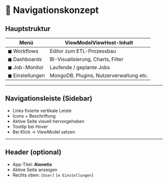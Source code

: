 ﻿# 🧭 Navigationskonzept

## Hauptstruktur

| Menü           | ViewModelViewHost-Inhalt                  |
|----------------|--------------------------------------------|
| ◼ Workflows     | Editor zum ETL-Prozessbau                 |
| ◼ Dashboards    | BI-Visualisierung, Charts, Filter         |
| ◼ Job-Monitor   | Laufende / geplante Jobs                  |
| ◼ Einstellungen | MongoDB, Plugins, Nutzerverwaltung etc.   |

---

## Navigationsleiste (Sidebar)

- Links fixierte vertikale Leiste  
- Icons + Beschriftung  
- Aktive Seite visuell hervorgehoben  
- Tooltip bei Hover  
- Bei Klick → ViewModel setzen

---

## Header (optional)

- App-Titel: **Aionetix**  
- Aktive Seite anzeigen  
- Rechts oben: `[User]` `[⚙ Einstellungen]`
